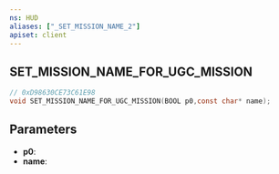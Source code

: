 ```yaml
---
ns: HUD
aliases: ["_SET_MISSION_NAME_2"]
apiset: client
---
```

## SET_MISSION_NAME_FOR_UGC_MISSION

```c
// 0xD98630CE73C61E98
void SET_MISSION_NAME_FOR_UGC_MISSION(BOOL p0,const char* name);
```


## Parameters
* **p0**:
* **name**: